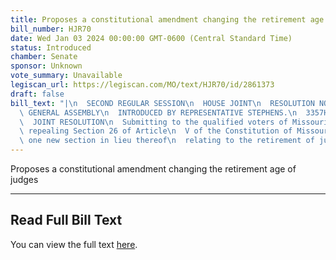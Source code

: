 ```yaml
---
title: Proposes a constitutional amendment changing the retirement age of judges
bill_number: HJR70
date: Wed Jan 03 2024 00:00:00 GMT-0600 (Central Standard Time)
status: Introduced
chamber: Senate
sponsor: Unknown
vote_summary: Unavailable
legiscan_url: https://legiscan.com/MO/text/HJR70/id/2861373
draft: false
bill_text: "|\n  SECOND REGULAR SESSION\n  HOUSE JOINT\n  RESOLUTION NO. 70\n  102ND\
  \ GENERAL ASSEMBLY\n  INTRODUCED BY REPRESENTATIVE STEPHENS.\n  3357H.01I DANARADEMANMILLER,ChiefClerk\n\
  \  JOINT RESOLUTION\n  Submitting to the qualified voters of Missouri an amendment\
  \ repealing Section 26 of Article\n  V of the Constitution of Missouri, and adopting\
  \ one new section in lieu thereof\n  relating to the retirement of judges."
---
```

Proposes a constitutional amendment changing the retirement age of judges

---

## Read Full Bill Text

You can view the full text [here](https://legiscan.com/MO/text/HJR70/id/2861373).
